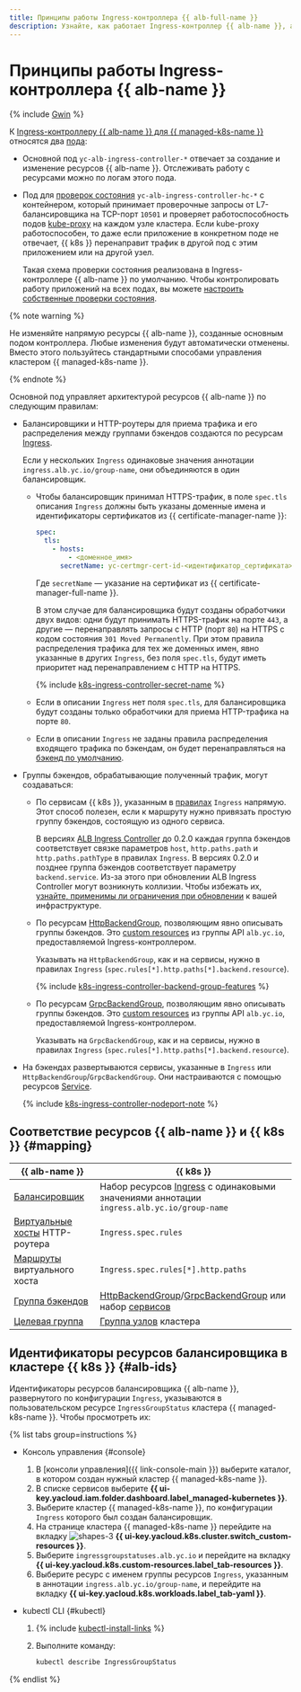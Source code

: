 ```yaml
---
title: Принципы работы Ingress-контроллера {{ alb-full-name }}
description: Узнайте, как работает Ingress-контроллер {{ alb-name }}, а также связь ресурсов {{ alb-name }} и {{ k8s }}.
---
```


# Принципы работы Ingress-контроллера {{ alb-name }}

{% include [Gwin](../../../_includes/application-load-balancer/ingress-to-gwin-tip.md) %}

К [Ingress-контроллеру {{ alb-name }} для {{ managed-k8s-name }}](index.md) относятся два [пода](../../../managed-kubernetes/concepts/index.md#pod):

* Основной под `yc-alb-ingress-controller-*` отвечает за создание и изменение ресурсов {{ alb-name }}. Отслеживать работу с ресурсами можно по логам этого пода.
* Под для [проверок состояния](../../concepts/backend-group.md#health-checks) `yc-alb-ingress-controller-hc-*` с контейнером, который принимает проверочные запросы от L7-балансировщика на TCP-порт `10501` и проверяет работоспособность подов [kube-proxy](https://kubernetes.io/docs/reference/command-line-tools-reference/kube-proxy/) на каждом узле кластера. Если kube-proxy работоспособен, то даже если приложение в конкретном поде не отвечает, {{ k8s }} перенаправит трафик в другой под с этим приложением или на другой узел.

  Такая схема проверки состояния реализована в Ingress-контроллере {{ alb-name }} по умолчанию. Чтобы контролировать работу приложений на всех подах, вы можете [настроить собственные проверки состояния](../../../managed-kubernetes/tutorials/custom-health-checks.md).

{% note warning %}

Не изменяйте напрямую ресурсы {{ alb-name }}, созданные основным подом контроллера. Любые изменения будут автоматически отменены. Вместо этого пользуйтесь стандартными способами управления кластером {{ managed-k8s-name }}.

{% endnote %}

Основной под управляет архитектурой ресурсов {{ alb-name }} по следующим правилам:

* Балансировщики и HTTP-роутеры для приема трафика и его распределения между группами бэкендов создаются по ресурсам [Ingress](../../k8s-ref/ingress.md). 
  
  Если у нескольких `Ingress` одинаковые значения аннотации `ingress.alb.yc.io/group-name`, они объединяются в один балансировщик.

  * Чтобы балансировщик принимал HTTPS-трафик, в поле `spec.tls` описания `Ingress` должны быть указаны доменные имена и идентификаторы сертификатов из {{ certificate-manager-name }}:

    ```yaml
    spec:
      tls:
        - hosts:
            - <доменное_имя>
          secretName: yc-certmgr-cert-id-<идентификатор_сертификата>
    ```

    Где `secretName` — указание на сертификат из {{ certificate-manager-full-name }}.

    В этом случае для балансировщика будут созданы обработчики двух видов: одни будут принимать HTTPS-трафик на порте `443`, а другие — перенаправлять запросы с HTTP (порт `80`) на HTTPS с кодом состояния `301 Moved Permanently`. При этом правила распределения трафика для тех же доменных имен, явно указанные в других `Ingress`, без поля `spec.tls`, будут иметь приоритет над перенаправлением с HTTP на HTTPS.

    {% include [k8s-ingress-controller-secret-name](../../../_includes/application-load-balancer/k8s-ingress-controller-secret-name.md) %}
    
  * Если в описании `Ingress` нет поля `spec.tls`, для балансировщика будут созданы только обработчики для приема HTTP-трафика на порте `80`.

  * Если в описании `Ingress` не заданы правила распределения входящего трафика по бэкендам, он будет перенаправляться на [бэкенд по умолчанию](../../k8s-ref/ingress.md#default-backend).

* Группы бэкендов, обрабатывающие полученный трафик, могут создаваться:

  * По сервисам {{ k8s }}, указанным в [правилах](../../../application-load-balancer/k8s-ref/ingress.md#rule) `Ingress` напрямую. Этот способ полезен, если к маршруту нужно привязать простую группу бэкендов, состоящую из одного сервиса.

    В версиях [ALB Ingress Controller](/marketplace/products/yc/alb-ingress-controller) до 0.2.0 каждая группа бэкендов соответствует связке параметров `host`, `http.paths.path` и `http.paths.pathType` в правилах `Ingress`. В версиях 0.2.0 и позднее группа бэкендов соответствует параметру `backend.service`. Из-за этого при обновлении ALB Ingress Controller могут возникнуть коллизии. Чтобы избежать их, [узнайте, применимы ли ограничения при обновлении](../../operations/k8s-ingress-controller-upgrade.md) к вашей инфраструктуре.

  * По ресурсам [HttpBackendGroup](../../k8s-ref/http-backend-group.md), позволяющим явно описывать группы бэкендов. Это [custom resources](https://kubernetes.io/docs/concepts/extend-kubernetes/api-extension/custom-resources/) из группы API `alb.yc.io`, предоставляемой Ingress-контроллером.

    Указывать на `HttpBackendGroup`, как и на сервисы, нужно в правилах `Ingress` (`spec.rules[*].http.paths[*].backend.resource`). 

    {% include [k8s-ingress-controller-backend-group-features](../../../_includes/application-load-balancer/k8s-ingress-controller-backend-group-features.md) %}

  * По ресурсам [GrpcBackendGroup](../../k8s-ref/grpc-backend-group.md), позволяющим явно описывать группы бэкендов. Это [custom resources](https://kubernetes.io/docs/concepts/extend-kubernetes/api-extension/custom-resources/) из группы API `alb.yc.io`, предоставляемой Ingress-контроллером.

    Указывать на `GrpcBackendGroup`, как и на сервисы, нужно в правилах `Ingress` (`spec.rules[*].http.paths[*].backend.resource`).  

* На бэкендах развертываются сервисы, указанные в `Ingress` или `HttpBackendGroup`/`GrpcBackendGroup`. Они настраиваются с помощью ресурсов [Service](../../k8s-ref/service-for-ingress.md).

  {% include [k8s-ingress-controller-nodeport-note](../../../_includes/application-load-balancer/k8s-ingress-controller-nodeport-note.md) %}

## Соответствие ресурсов {{ alb-name }} и {{ k8s }} {#mapping}

| {{ alb-name }} | {{ k8s }} |
| ----- | ----- |
| [Балансировщик](../../concepts/application-load-balancer.md) | Набор ресурсов [Ingress](../../k8s-ref/ingress.md) с одинаковыми значениями аннотации `ingress.alb.yc.io/group-name` |
| [Виртуальные хосты](../../concepts/http-router.md#virtual-host) HTTP-роутера | `Ingress.spec.rules` |
| [Маршруты](../../concepts/http-router.md#routes) виртуального хоста | `Ingress.spec.rules[*].http.paths` |
| [Группа бэкендов](../../concepts/backend-group.md) | [HttpBackendGroup](../../k8s-ref/http-backend-group.md)/[GrpcBackendGroup](../../k8s-ref/grpc-backend-group.md) или набор [сервисов](../../k8s-ref/service-for-ingress.md) |
| [Целевая группа](../../concepts/target-group.md) | [Группа узлов](../../../managed-kubernetes/concepts/index.md#node-group) кластера |

## Идентификаторы ресурсов балансировщика в кластере {{ k8s }} {#alb-ids}

Идентификаторы ресурсов балансировщика {{ alb-name }}, развернутого по конфигурации `Ingress`, указываются в пользовательском ресурсе `IngressGroupStatus` кластера {{ managed-k8s-name }}. Чтобы просмотреть их:

{% list tabs group=instructions %}

- Консоль управления {#console}

  1. В [консоли управления]({{ link-console-main }}) выберите каталог, в котором создан нужный кластер {{ managed-k8s-name }}.
  1. В списке сервисов выберите **{{ ui-key.yacloud.iam.folder.dashboard.label_managed-kubernetes }}**.
  1. Выберите кластер {{ managed-k8s-name }}, по конфигурации `Ingress` которого был создан балансировщик.
  1. На странице кластера {{ managed-k8s-name }} перейдите на вкладку ![shapes-3](../../../_assets/console-icons/shapes-3.svg) **{{ ui-key.yacloud.k8s.cluster.switch_custom-resources }}**.
  1. Выберите `ingressgroupstatuses.alb.yc.io` и перейдите на вкладку **{{ ui-key.yacloud.k8s.custom-resources.label_tab-resources }}**.
  1. Выберите ресурс с именем группы ресурсов `Ingress`, указанным в аннотации `ingress.alb.yc.io/group-name`, и перейдите на вкладку **{{ ui-key.yacloud.k8s.workloads.label_tab-yaml }}**.

- kubectl CLI {#kubectl}

  1. {% include [kubectl-install-links](../../../_includes/managed-kubernetes/kubectl-install.md) %}
  1. Выполните команду:

      ```bash
      kubectl describe IngressGroupStatus
      ```

{% endlist %}